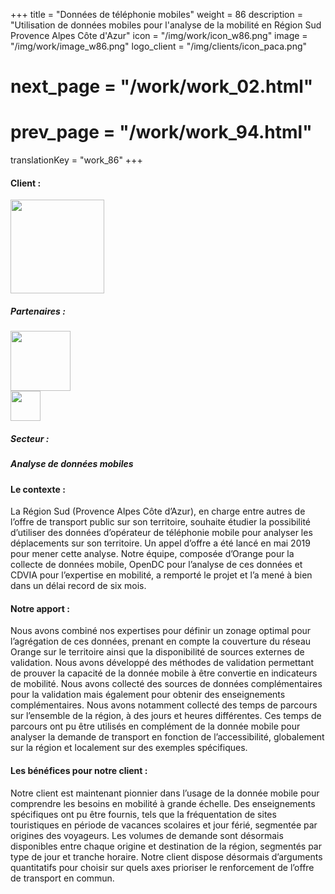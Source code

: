 +++
title = "Données de téléphonie mobiles"
weight = 86
description = "Utilisation de données mobiles pour l'analyse de la mobilité en Région Sud Provence Alpes Côte d'Azur"
icon = "/img/work/icon_w86.png"
image = "/img/work/image_w86.png"
logo_client = "/img/clients/icon_paca.png"
# next_page = "/work/work_02.html"
# prev_page = "/work/work_94.html"
translationKey = "work_86"
+++

<!-- Client -->
<div class="row">
	<div class="col-sm-3"><h4>Client :</h4></div>
	<!--  <div class="col-sm-3"> <h3><a href = "https://www.eiffage.com/" target="_blank">Eiffage</a> </h3> </div>-->
	<div class="col-sm-3"><a href = "https://www.maregionsud.fr/" target="_blank"/> <img src="/img/clients/icon_paca.svg" width="150px"/></a></div>
	<!-- <div class="col-sm-3"></div> -->
</div>	

<!-- Partner -->
<div class="row">
	<div class="col-sm-3"><h5>Partenaires :</h4></div>
	<!--  <div class="col-sm-3"> <h5><a href = "http://www.cdvia.fr/" target="_blank">CDVIA</a> </h4> </div>-->
	<div class="col-sm-3"><a href = "https://www.orange-business.com/en" target="_blank"/> <img src="/img/clients/icon_orange.svg" width="96px"/></a></div>
	<div class="col-sm-3"><a href = "http://www.cdvia.fr/" target="_blank"/> <img src="/img/clients/icon_cdvia.svg" width="48px"/></a></div>
</div>	

<!-- Sector -->
<div class="row">
	<div class="col-sm-3"><h5>Secteur :</h4></div>
	<div class="col-sm-3"> <h5>Analyse de données mobiles</div>
	<div class="col-sm-3"></div>
</div>	

<h4>Le contexte :</h4> 
<p>
La Région Sud (Provence Alpes Côte d’Azur), en charge entre autres de l’offre de transport public sur son territoire, souhaite étudier la possibilité d’utiliser des données d’opérateur de téléphonie mobile pour analyser les déplacements sur son territoire. Un appel d’offre a été lancé en mai 2019 pour mener cette analyse. Notre équipe, composée d’Orange pour la collecte de données mobile, OpenDC pour l’analyse de ces données et CDVIA pour l’expertise en mobilité, a remporté le projet et l’a mené à bien dans un délai record de six mois.
</p>

<h4>Notre apport :</h4>
<p>
Nous avons combiné nos expertises pour définir un zonage optimal pour l’agrégation de ces données, prenant en compte la couverture du réseau Orange sur le territoire ainsi que la disponibilité de sources externes de validation. Nous avons développé des méthodes de validation permettant de prouver la capacité de la donnée mobile à être convertie en indicateurs de mobilité. Nous avons collecté des sources de données complémentaires pour la validation mais également pour obtenir des enseignements complémentaires. Nous avons notamment collecté des temps de parcours sur l’ensemble de la région, à des jours et heures différentes. Ces temps de parcours ont pu être utilisés en complément de la donnée mobile pour analyser la demande de transport en fonction de l’accessibilité, globalement sur la région et localement sur des exemples spécifiques.
</p>

<h4>Les bénéfices pour notre client :</h4>
<p>
Notre client est maintenant pionnier dans l’usage de la donnée mobile pour comprendre les besoins en mobilité à grande échelle. Des enseignements spécifiques ont pu être fournis, tels que la fréquentation de sites touristiques en période de vacances scolaires et jour férié, segmentée par origines des voyageurs. Les volumes de demande sont désormais disponibles entre chaque origine et destination de la région, segmentés par type de jour et tranche horaire. Notre client dispose désormais d’arguments quantitatifs pour choisir sur quels axes prioriser le renforcement de l’offre de transport en commun.
</p>
